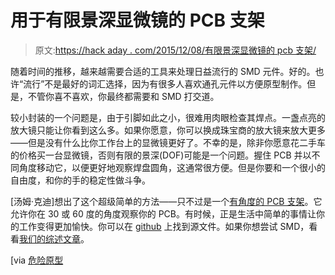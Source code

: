 # 用于有限景深显微镜的 PCB 支架

> 原文:[https://hack aday . com/2015/12/08/有限景深显微镜的 pcb 支架/](https://hackaday.com/2015/12/08/pcb-holder-for-limited-depth-of-field-microscopes/)

随着时间的推移，越来越需要合适的工具来处理日益流行的 SMD 元件。好的。也许“流行”不是最好的词汇选择，因为有很多人喜欢通孔元件以方便原型制作。但是，不管你喜不喜欢，你最终都需要和 SMD 打交道。

较小封装的一个问题是，由于引脚如此之小，很难用肉眼检查其焊点。一盏点亮的放大镜只能让你看到这么多。如果你愿意，你可以换成珠宝商的放大镜来放大更多——但是没有什么比你工作台上的显微镜更好了。不幸的是，除非你愿意花二手车的价格买一台显微镜，否则有限的景深(DOF)可能是一个问题。握住 PCB 并以不同角度移动它，以便更好地观察焊盘圆角，这通常很方便。但是你要和一个很小的自由度，和你的手的稳定性做斗争。

[汤姆·克迪]想出了这个超级简单的方法——只不过是一个[有角度的 PCB 支架](http://dangerousprototypes.com/forum/viewtopic.php?f=68&t=7522#p62507)。它允许你在 30 或 60 度的角度观察你的 PCB。有时候，正是生活中简单的事情让你的工作变得更加愉快。你可以在 [github](https://github.com/TomKeddie/openscad-scripts/tree/master/magnifier-stand) 上找到源文件。如果你想尝试 SMD，看看[我们的综述文章](http://hackaday.com/2015/09/07/understanding-surface-mount/)。

[via [危险原型](http://dangerousprototypes.com/2015/11/16/pcb-inspection-stand-for-chinese-magnifier/)